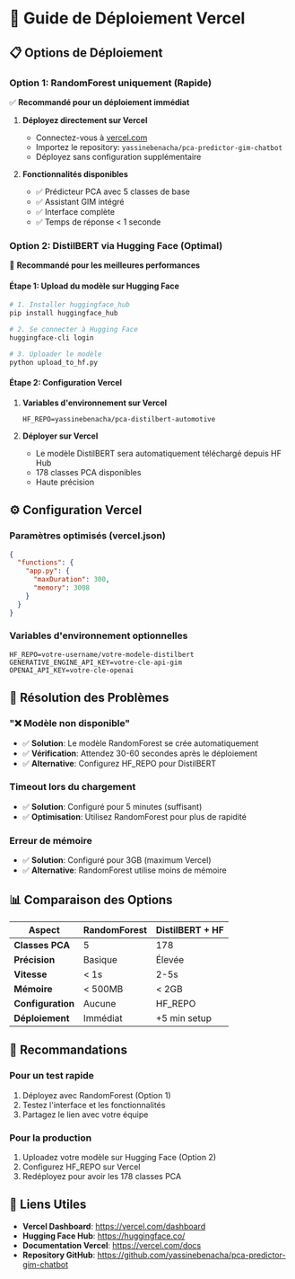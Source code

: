 # 🚀 Guide de Déploiement Vercel

## 📋 Options de Déploiement

### **Option 1: RandomForest uniquement (Rapide)**
✅ **Recommandé pour un déploiement immédiat**

1. **Déployez directement sur Vercel**
   - Connectez-vous à [vercel.com](https://vercel.com)
   - Importez le repository: `yassinebenacha/pca-predictor-gim-chatbot`
   - Déployez sans configuration supplémentaire

2. **Fonctionnalités disponibles**
   - ✅ Prédicteur PCA avec 5 classes de base
   - ✅ Assistant GIM intégré
   - ✅ Interface complète
   - ✅ Temps de réponse < 1 seconde

### **Option 2: DistilBERT via Hugging Face (Optimal)**
🎯 **Recommandé pour les meilleures performances**

#### **Étape 1: Upload du modèle sur Hugging Face**

```bash
# 1. Installer huggingface_hub
pip install huggingface_hub

# 2. Se connecter à Hugging Face
huggingface-cli login

# 3. Uploader le modèle
python upload_to_hf.py
```

#### **Étape 2: Configuration Vercel**

1. **Variables d'environnement sur Vercel**
   ```
   HF_REPO=yassinebenacha/pca-distilbert-automotive
   ```

2. **Déployer sur Vercel**
   - Le modèle DistilBERT sera automatiquement téléchargé depuis HF Hub
   - 178 classes PCA disponibles
   - Haute précision

## ⚙️ Configuration Vercel

### **Paramètres optimisés (vercel.json)**
```json
{
  "functions": {
    "app.py": {
      "maxDuration": 300,
      "memory": 3008
    }
  }
}
```

### **Variables d'environnement optionnelles**
```
HF_REPO=votre-username/votre-modele-distilbert
GENERATIVE_ENGINE_API_KEY=votre-cle-api-gim
OPENAI_API_KEY=votre-cle-openai
```

## 🔧 Résolution des Problèmes

### **"❌ Modèle non disponible"**
- ✅ **Solution**: Le modèle RandomForest se crée automatiquement
- ✅ **Vérification**: Attendez 30-60 secondes après le déploiement
- ✅ **Alternative**: Configurez HF_REPO pour DistilBERT

### **Timeout lors du chargement**
- ✅ **Solution**: Configuré pour 5 minutes (suffisant)
- ✅ **Optimisation**: Utilisez RandomForest pour plus de rapidité

### **Erreur de mémoire**
- ✅ **Solution**: Configuré pour 3GB (maximum Vercel)
- ✅ **Alternative**: RandomForest utilise moins de mémoire

## 📊 Comparaison des Options

| Aspect | RandomForest | DistilBERT + HF |
|--------|-------------|-----------------|
| **Classes PCA** | 5 | 178 |
| **Précision** | Basique | Élevée |
| **Vitesse** | < 1s | 2-5s |
| **Mémoire** | < 500MB | < 2GB |
| **Configuration** | Aucune | HF_REPO |
| **Déploiement** | Immédiat | +5 min setup |

## 🎯 Recommandations

### **Pour un test rapide**
1. Déployez avec RandomForest (Option 1)
2. Testez l'interface et les fonctionnalités
3. Partagez le lien avec votre équipe

### **Pour la production**
1. Uploadez votre modèle sur Hugging Face (Option 2)
2. Configurez HF_REPO sur Vercel
3. Redéployez pour avoir les 178 classes PCA

## 🔗 Liens Utiles

- **Vercel Dashboard**: https://vercel.com/dashboard
- **Hugging Face Hub**: https://huggingface.co/
- **Documentation Vercel**: https://vercel.com/docs
- **Repository GitHub**: https://github.com/yassinebenacha/pca-predictor-gim-chatbot
